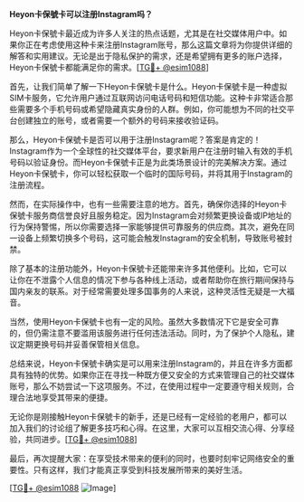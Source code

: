 **Heyon卡保號卡可以注册Instagram吗？**

Heyon卡保號卡最近成为许多人关注的热点话题，尤其是在社交媒体用户中。如果你正在考虑使用这种卡来注册Instagram账号，那么这篇文章将为你提供详细的解答和实用建议。无论是出于隐私保护的需求，还是希望拥有更多的账户选择，Heyon卡保號卡都能满足你的需求。[[TG💪+ @esim1088](https://t.me/s/esim1088)]

首先，让我们简单了解一下Heyon卡保號卡是什么。Heyon卡保號卡是一种虚拟SIM卡服务，它允许用户通过互联网访问电话号码和短信功能。这种卡非常适合那些需要多个手机号码或希望隐藏真实身份的人群。例如，你可能想为不同的社交平台创建独立的账号，或者需要一个额外的号码来接收验证码。

那么，Heyon卡保號卡是否可以用于注册Instagram呢？答案是肯定的！Instagram作为一个全球性的社交媒体平台，要求新用户在注册时输入有效的手机号码以验证身份。而Heyon卡保號卡正是为此类场景设计的完美解决方案。通过Heyon卡保號卡，你可以轻松获取一个临时的国际号码，并将其用于Instagram的注册流程。

然而，在实际操作中，也有一些需要注意的地方。首先，确保你选择的Heyon卡保號卡服务商信誉良好且服务稳定。因为Instagram会对频繁更换设备或IP地址的行为保持警惕，所以你需要选择一家能够提供可靠服务的供应商。其次，避免在同一设备上频繁切换多个号码，这可能会触发Instagram的安全机制，导致账号被封禁。

除了基本的注册功能外，Heyon卡保號卡还能带来许多其他便利。比如，它可以让你在不泄露个人信息的情况下参与各种线上活动，或者帮助你在旅行期间保持与国内亲友的联系。对于经常需要处理多国事务的人来说，这种灵活性无疑是一大福音。

当然，使用Heyon卡保號卡也有一定的风险。虽然大多数情况下它是安全可靠的，但仍需注意不要滥用该服务进行任何违法活动。同时，为了保护个人隐私，建议定期更换号码并妥善保管相关信息。

总结来说，Heyon卡保號卡确实是可以用来注册Instagram的，并且在许多方面都具有独特的优势。如果你正在寻找一种既方便又安全的方式来管理自己的社交媒体账号，那么不妨尝试一下这项服务。不过，在使用过程中一定要遵守相关规则，合理合法地享受其带来的便捷。

无论你是刚接触Heyon卡保號卡的新手，还是已经有一定经验的老用户，都可以加入我们的讨论组了解更多技巧和心得。在这里，大家可以互相交流心得、分享经验，共同进步。[[TG💪+ @esim1088](https://t.me/s/esim1088)]

最后，再次提醒大家：在享受技术带来的便利的同时，也要时刻牢记网络安全的重要性。只有这样，我们才能真正享受到科技发展所带来的美好生活。

[[TG💪+ @esim1088](https://t.me/s/esim1088) ![Image](https://i.postimg.cc/4NQfJmqS/Snipaste-2025-05-13-00-14-12.png)]